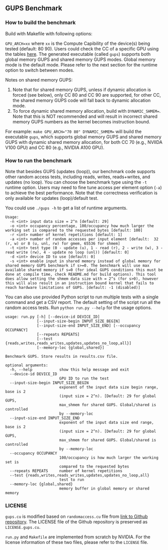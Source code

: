 ## GUPS Benchmark

### How to build the benchmark
Build with Makefile with following options:

`GPU_ARCH=xx` where `xx` is the Compute Capibility of the device(s) being tested (default: 80 90). Users could check the CC of a specific GPU using the tables [here](https://developer.nvidia.com/cuda-gpus#compute). The generated executable (called `gups`) supports both global memory GUPS and shared memory GUPS modes. Global memory mode is the default mode. Please refer to the next section for the runtime option to switch between modes. 

Notes on shared memory GUPS: 
1. Note that for shared memory GUPS, unless if dynamic allocation is forced (see below), only CC 80 and CC 90 are supported, for other CC, the shared memory GUPS code will fall back to dynamic allocation mode.
2. To force dynamic shared memory allocation, build with `DYNAMIC_SHMEM=`. Note that this is NOT recommended and will result in incorrect shared memory GUPS numbers as the kernel becomes instruction bound.

For example: `make GPU_ARCH="70 80" DYNAMIC_SHMEM=` will build the executable `gups`, which supports global memory GUPS and shared memory GUPS with dynamic shared memory allocation, for both CC 70 (e.g., NVIIDA V100 GPU) and CC 80 (e.g., NVIDIA A100 GPU). 

### How to run the benchmark
Note that besides GUPS (updates (loop)), our benchmark code supports other random access tests, including reads, writes, reads+writes, and updates (no loop). 
You can choose the benchmark type using the `-t` runtime option. Users may need to fine tune access per element option (`-a`) to achieve the best performance. 
Note that the correctness verification is only available for updates (loop)/default test. 

You could use `./gups -h` to get a list of runtime arguments.
```
Usage:
  -n <int> input data size = 2^n [default: 29]
  -o <int> occupancy percentage, 100/occupancy how much larger the working set is compared to the requested bytes [default: 100]
  -r <int> number of kernel repetitions [default: 1]
  -a <int> number of random accesses per input element [default:  32 (r, w) or 8 (u, unl, rw) for gmem, 65536 for shmem]
  -t <int> test type (0 - update (u), 1 - read (r), 2 - write (w), 3 - read write (rw), 4 - update no loop (unl)) [default: 0]
  -d <int> device ID to use [default: 0]
  -s <int> enable input in shared memory instead of global memory for shared memory GUPS benchmark if s>=0. The benchmark will use max available shared memory if s=0 (for ideal GUPS conditions this must be done at compile time, check README.md for build options). This tool does allow setting the shmem data size with = 2^s (for s>0), however this will also result in an instruction bound kernel that fails to reach hardware limitations of GUPS. [default: -1 (disabled)]
```

You can also use provided Python script to run multiple tests with a single command and get a CSV report. The default setting of the script run all the random access tests. Run `python run.py --help` for the usage options. 
```
usage: run.py [-h] [--device-id DEVICE_ID]
              [--input-size-begin INPUT_SIZE_BEGIN]
              [--input-size-end INPUT_SIZE_END] [--occupancy OCCUPANCY]
              [--repeats REPEATS]
              [--test {reads,writes,reads_writes,updates,updates_no_loop,all}]
              [--memory-loc {global,shared}]

Benchmark GUPS. Store results in results.csv file.

optional arguments:
  -h, --help            show this help message and exit
  --device-id DEVICE_ID
                        GPU ID to run the test
  --input-size-begin INPUT_SIZE_BEGIN
                        exponent of the input data size begin range, base is 2
                        (input size = 2^n). [Default: 29 for global GUPS,
                        max_shmem for shared GUPS. Global/shared is controlled
                        by --memory-loc
  --input-size-end INPUT_SIZE_END
                        exponent of the input data size end range, base is 2
                        (input size = 2^n). [Default: 29 for global GUPS,
                        max_shmem for shared GUPS. Global/shared is controlled
                        by --memory-loc
  --occupancy OCCUPANCY
                        100/occupancy is how much larger the working set is
                        compared to the requested bytes
  --repeats REPEATS     number of kernel repetitions
  --test {reads,writes,reads_writes,updates,updates_no_loop,all}
                        test to run
  --memory-loc {global,shared}
                        memory buffer in global memory or shared memory
```

### LICENSE 

`gups.cu` is modified based on `randomaccess.cu` file from [link to Github repository](https://github.com/nattoheaven/cuda_randomaccess). The LICENSE file of the Github repository is preserved as `LICENSE.gups.cu`. 

`run.py` and `Makefile` are implemented from scratch by NVIDIA. For the license information of these two files, please refer to the `LICENSE` file.